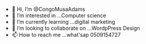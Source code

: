 - 👋 Hi, I’m @CongoMusaAdams
- 👀 I’m interested in ...Computer science 
- 🌱 I’m currently learning ...digital marketing 
- 💞️ I’m looking to collaborate on ...WordpPress Design 
- 📫 How to reach me ...what'sap 0509154727

<!---
CongoMusaAdams/CongoMusaAdams is a ✨ special ✨ repository because its `README.md` (this file) appears on your GitHub profile.
You can you've got an idea, now let get it online.
--->
